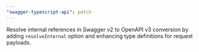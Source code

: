 ```yaml
---
"swagger-typescript-api": patch
---
```


Resolve internal references in Swagger v2 to OpenAPI v3 conversion by adding `resolveInternal` option and enhancing type definitions for request payloads.
